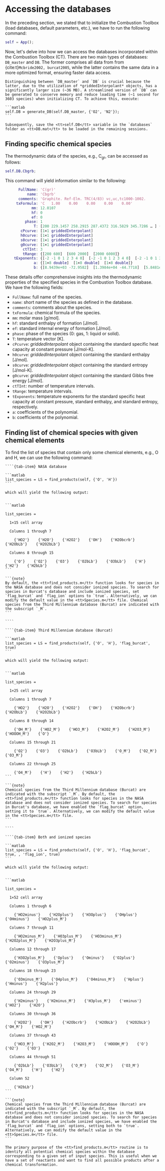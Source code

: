 # Accessing the databases

In the preceding section, we stated that to initialize the Combustion Toolbox (load databases, default parameters, etc.), we have to run the following command:

```matlab
self = App();
```

Now, let's delve into how we can access the databases incorporated within the Combustion Toolbox (CT). There are two main types of databases: `DB_master` and `DB`. The former comprises all data from from {cite:t}`Mcbride2002, burcat2005`, while the latter contains the same data in a more optimized format, ensuring faster data access. 

````{tip}
Distinguishing between `DB_master` and `DB` is crucial because the latter, due to the utilization of *griddedInterpolant* objects, has a significantly larger size (~36 MB). A streamlined version of `DB` can be generated to conserve memory and reduce loading time (~1 second for 3603 species) when initializing CT. To achieve this, execute:

```matlab
self.DB = generate_DB(self.DB_master, {'O2', 'N2'});
```

Subsequently, save the <tt>self.DB</tt> variable in the `databases` folder as <tt>DB.mat</tt> to be loaded in the remaining sessions.
````


## Finding specific chemical species

The thermodynamic data of the species, e.g., C<sub>gr</sub>, can be accessed as follows:

```matlab
self.DB.Cbgrb;
```

This command will yield information similar to the following:

```matlab
      FullName: 'C(gr)'
          name: 'Cbgrb'
      comments: 'Graphite. Ref-Elm. TRC(4/83) vc,uc,tc1000-1002.               '
     txFormula: 'C   1.00    0.00    0.00    0.00    0.00'
            mm: 12.0107
            hf: 0
            ef: 0
         phase: 1
             T: [200 229.1457 258.2915 287.4372 316.5829 345.7286 … ] (1×200 double)
       cPcurve: [1×1 griddedInterpolant]
       h0curve: [1×1 griddedInterpolant]
       s0curve: [1×1 griddedInterpolant]
       g0curve: [1×1 griddedInterpolant]
        ctTInt: 3
        tRange: {[200 600]  [600 2000]  [2000 6000]}
    tExponents: {[-2 -1 0 1 2 3 4 0]  [-2 -1 0 1 2 3 4 0]  [-2 -1 0 1 2 3 4 0]}
             a: {[1×8 double]  [1×8 double]  [1×8 double]}
             b: {[8.9439e+03 -72.9582]  [1.3984e+04 -44.7718]  [5.8481e+03 -23.5093]}
```

These details offer comprehensive insights into the thermodynamic properties of the specified species in the Combustion Toolbox database. We have the following fields:

* `FullName`: full name of the species.
* `name`: short name of the species as defined in the database.
* `comments`: comments about the species.
* `txFormula`: chemical formula of the species.
* `mm`: molar mass [g/mol].
* `hf`: standard enthalpy of formation [J/mol].
* `ef`: standard internal energy of formation [J/mol].
* `phase`: phase of the species (0: gas, 1: liquid or solid).
* `T`: temperature vector [K].
* `cPcurve`: *griddedInterpolant* object containing the standard specific heat capacity at constant pressure [J/mol-K].
* `h0curve`: *griddedInterpolant* object containing the standard enthalpy [J/mol].
* `s0curve`: *griddedInterpolant* object containing the standard entropy [J/mol-K].
* `g0curve`: *griddedInterpolant* object containing the standard Gibbs free energy [J/mol].
* `ctTInt`: number of temperature intervals.
* `tRange`: temperature intervals.
* `tExponents`: temperature exponents for the standard specific heat capacity at constant pressure, standard enthalpy, and standard entropy, respectively.
* `a`: coefficients of the polynomial.
* `b`: coefficients of the polynomial.

## Finding list of chemical species with given chemical elements

To find the list of species that contain only some chemical elements, e.g., O and H, we can use the following command:

`````{tab-set}
````{tab-item} NASA database

```matlab
list_species = LS = find_products(self, {'O', 'H'})
```

which will yield the following output:


```matlab

list_species =

  1×15 cell array

  Columns 1 through 7

    {'HO2'}    {'H2O'}    {'H2O2'}    {'OH'}    {'H2Obcrb'}    {'H2ObLb'}    {'H2O2bLb'}

  Columns 8 through 15

    {'O'}    {'O2'}    {'O3'}    {'O2bLb'}    {'O3bLb'}    {'H'}    {'H2'}    {'H2bLb'}
```

```{note}
By default, the <tt>find_products.m</tt> function looks for species in the NASA database and does not consider ionized species. To search for species in Burcat's database and include ionized species, set `flag_burcat` and `flag_ion` options to `true`. Alternatively, we can modify the default value in the <tt>Species.m</tt> file. Chemical species from the Third Millennium database (Burcat) are indicated with the subscript `_M`.
```

````

````{tab-item} Third Millennium database (Burcat)

```matlab
list_species = LS = find_products(self, {'O', 'H'}, 'flag_burcat', true)
```

which will yield the following output:


```matlab

list_species =

  1×25 cell array

  Columns 1 through 7

    {'HO2'}    {'H2O'}    {'H2O2'}    {'OH'}    {'H2Obcrb'}    {'H2ObLb'}    {'H2O2bLb'}

  Columns 8 through 14

    {'OH_M'}    {'HO2_M'}    {'HO3_M'}    {'H2O2_M'}    {'H2O3_M'}    {'HOOOH_M'}    {'O'}

  Columns 15 through 21

    {'O2'}    {'O3'}    {'O2bLb'}    {'O3bLb'}    {'O_M'}    {'O2_M'}    {'O3_M'}

  Columns 22 through 25

    {'O4_M'}    {'H'}    {'H2'}    {'H2bLb'}
```

```{note}
Chemical species from the Third Millennium database (Burcat) are indicated with the subscript `_M`. By default, the <tt>find_products.m</tt> function looks for species in the NASA database and does not consider ionized species. To search for species in Burcat's database, we have enabled the `flag_burcat` option, setting it to `true`. Alternatively, we can modify the default value in the <tt>Species.m</tt> file.
```

````

````{tab-item} Both and ionized species

```matlab
list_species = LS = find_products(self, {'O', 'H'}, 'flag_burcat', true, , 'flag_ion', true)
```

which will yield the following output:


```matlab

list_species =

  1×52 cell array

  Columns 1 through 6

    {'HO2minus'}    {'H2Oplus'}    {'H3Oplus'}    {'OHplus'}    {'OHminus'}    {'HO2plus_M'}

  Columns 7 through 11

    {'HO2minus_M'}    {'HO3plus_M'}    {'HO3minus_M'}    {'H2O2plus_M'}    {'H2O3plus_M'}

  Columns 12 through 17

    {'H3O2plus_M'}    {'Oplus'}    {'Ominus'}    {'O2plus'}    {'O2minus'}    {'O3plus_M'}

  Columns 18 through 23

    {'O3minus_M'}    {'O4plus_M'}    {'O4minus_M'}    {'Hplus'}    {'Hminus'}    {'H2plus'}

  Columns 24 through 29

    {'H2minus'}    {'H2minus_M'}    {'H3plus_M'}    {'eminus'}    {'HO2'}    {'H2O'}

  Columns 30 through 36

    {'H2O2'}    {'OH'}    {'H2Obcrb'}    {'H2ObLb'}    {'H2O2bLb'}    {'OH_M'}    {'HO2_M'}

  Columns 37 through 43

    {'HO3_M'}    {'H2O2_M'}    {'H2O3_M'}    {'HOOOH_M'}    {'O'}    {'O2'}    {'O3'}

  Columns 44 through 51

    {'O2bLb'}    {'O3bLb'}    {'O_M'}    {'O2_M'}    {'O3_M'}    {'O4_M'}    {'H'}    {'H2'}

  Column 52

    {'H2bLb'}
```

```{note}
Chemical species from the Third Millennium database (Burcat) are indicated with the subscript `_M`. By default, the <tt>find_products.m</tt> function looks for species in the NASA database and does not consider ionized species. To search for species in Burcat's database and include ionized species, we have enabled the `flag_burcat` and `flag_ion` options, setting both to `true`. Alternatively, we can modify the default value in the <tt>Species.m</tt> file.
```

`````

```{tip}
The primary purpose of the <tt>find_products.m</tt> routine is to identify all potential chemical species within the database corresponding to a given set of input species. This is useful when we have a set of reactants and want to find all possible products after a chemical transformation.
```
